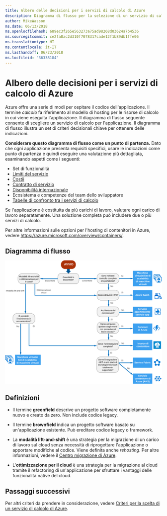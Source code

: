 ```yaml
---
title: Albero delle decisioni per i servizi di calcolo di Azure
description: Diagramma di flusso per la selezione di un servizio di calcolo
author: MikeWasson
ms.date: 06/13/2018
ms.openlocfilehash: 689ec3f265e563273a75ad98268d03624a7b4536
ms.sourcegitcommit: ce2fa8ac2d310f7078317cade12f1b89db1ffe06
ms.translationtype: HT
ms.contentlocale: it-IT
ms.lasthandoff: 06/23/2018
ms.locfileid: "36338184"
---
```

# <a name="decision-tree-for-azure-compute-services"></a>Albero delle decisioni per i servizi di calcolo di Azure

Azure offre una serie di modi per ospitare il codice dell'applicazione. Il termine *calcolo* fa riferimento al modello di hosting per le risorse di calcolo in cui viene eseguita l'applicazione. Il diagramma di flusso seguente consente di scegliere un servizio di calcolo per l'applicazione. Il diagramma di flusso illustra un set di criteri decisionali chiave per ottenere delle indicazioni. 

**Considerare questo diagramma di flusso come un punto di partenza.** Dato che ogni applicazione presenta requisiti specifici, usare le indicazioni come punto di partenza e quindi eseguire una valutazione più dettagliata, esaminando aspetti come i seguenti:
 
- Set di funzionalità
- [Limiti del servizio](/azure/azure-subscription-service-limits)
- [Costii](https://azure.microsoft.com/pricing/)
- [Contratto di servizio](https://azure.microsoft.com/support/legal/sla/)
- [Disponibilità internazionale](https://azure.microsoft.com/global-infrastructure/services/)
- Ecosistema e competenze del team dello sviluppatore
- [Tabelle di confronto tra i servizi di calcolo](./compute-comparison.md)

Se l'applicazione è costituita da più carichi di lavoro, valutare ogni carico di lavoro separatamente. Una soluzione completa può includere due o più servizi di calcolo.

Per altre informazioni sulle opzioni per l'hosting di contenitori in Azure, vedere https://azure.microsoft.com/overview/containers/.

## <a name="flowchart"></a>Diagramma di flusso

![](../images/compute-decision-tree.svg)

## <a name="definitions"></a>Definizioni

- Il termine **greenfield** descrive un progetto software completamente nuovo e creato da zero. Non include codice legacy. 

- Il termine **brownfield** indica un progetto software basato su un'applicazione esistente. Può ereditare codice legacy o framework.

- La **modalità lift-and-shift** è una strategia per la migrazione di un carico di lavoro sul cloud senza necessità di riprogettare l'applicazione o apportare modifiche al codice. Viene definita anche *rehosting*. Per altre informazioni, vedere il [Centro migrazione di Azure](https://azure.microsoft.com/migration/).

- L'**ottimizzazione per il cloud** è una strategia per la migrazione al cloud tramite il refactoring di un'applicazione per sfruttare i vantaggi delle funzionalità native del cloud.

## <a name="next-steps"></a>Passaggi successivi

Per altri criteri da prendere in considerazione, vedere [Criteri per la scelta di un servizio di calcolo di Azure](./compute-comparison.md).
